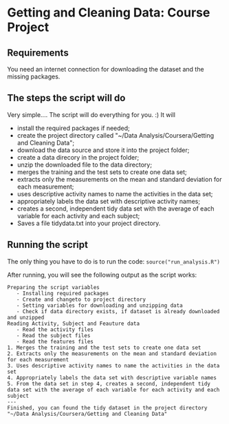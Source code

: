 # Getting and Cleaning Data: Course Project

## Requirements
You need an internet connection for downloading the dataset and the missing packages.

## The steps the script will do

Very simple.... The script will do everything for you. :) It will

- install the required packages if needed;
- create the project directory called "~/Data Analysis/Coursera/Getting and Cleaning Data";
- download the data source and store it into the project folder;
- create a data direcory in the project folder;
- unzip the downloaded file to the data directory;
- merges the training and the test sets to create one data set;
- extracts only the measurements on the mean and standard deviation for each measurement;
- uses descriptive activity names to name the activities in the data set;
- appropriately labels the data set with descriptive activity names;
- creates a second, independent tidy data set with the average of each variable for each activity and each subject;
- Saves a file tidydata.txt into your project directory.

## Running the script
The only thing you have to do is to run the code:
`source("run_analysis.R")`

After running, you will see the following output as the script works:

	Preparing the script variables
	   - Installing required packages
	   - Create and changeto to project directory
	   - Setting variables for downloading and unzipping data
	   - Check if data directory exists, if dataset is already downloaded and unzipped
	Reading Activity, Subject and Feauture data
	   - Read the activity files
	   - Read the subject files
	   - Read the features files
	1. Merges the training and the test sets to create one data set
	2. Extracts only the measurements on the mean and standard deviation for each measurement
	3. Uses descriptive activity names to name the activities in the data set
	4. Appropriately labels the data set with descriptive variable names
	5. From the data set in step 4, creates a second, independent tidy data set with the average of each variable for each activity and each subject
	---
	Finished, you can found the tidy dataset in the project directory "~/Data Analysis/Coursera/Getting and Cleaning Data"
